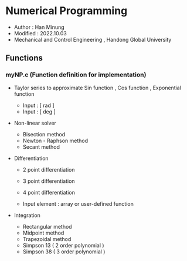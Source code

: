 # Numerical Programming

* Author : Han Minung
* Modified : 2022.10.03
* Mechanical and Control Engineering , Handong Global University



## Functions

### myNP.c (Function definition for implementation)

* Taylor series to approximate Sin function , Cos function , Exponential function
  * Input : [ rad ]
  * Input : [ deg ]
* Non-linear solver
  * Bisection method
  * Newton - Raphson method
  * Secant method

* Differentiation

  * 2 point differentiation

  * 3 point differentiation

  * 4 point differentiation

  * Input element : array  or  user-defined function


* Integration
  * Rectangular method
  * Midpoint method
  * Trapezoidal method
  * Simpson 13 ( 2 order polynomial )
  * Simpson 38 ( 3 order polynomial )

